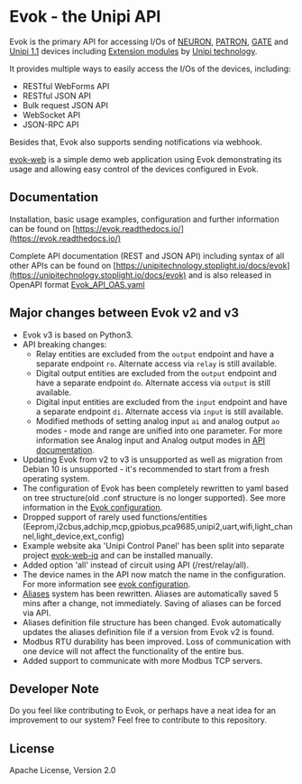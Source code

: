 # Evok - the Unipi API

Evok is the primary API for accessing I/Os of [NEURON], [PATRON], [GATE] and [Unipi 1.1] devices including [Extension modules] by [Unipi technology].

It provides multiple ways to easily access the I/Os of the devices, including:

- RESTful WebForms API
- RESTful JSON API
- Bulk request JSON API
- WebSocket API
- JSON-RPC API

Besides that, Evok also supports sending notifications via webhook.

[evok-web] is a simple demo web application using Evok demonstrating its usage and allowing easy control of the devices configured in Evok.

## Documentation
Installation, basic usage examples, configuration and further information can be found on [https://evok.readthedocs.io/](https://evok.readthedocs.io/)

Complete API documentation (REST and JSON API) including syntax of all other APIs can be found on [https://unipitechnology.stoplight.io/docs/evok](https://unipitechnology.stoplight.io/docs/evok) and is also released in OpenAPI format [Evok_API_OAS.yaml](docs/apis/Evok_API_OAS.yaml?raw=1)

## Major changes between Evok v2 and v3

- Evok v3 is based on Python3.
- API breaking changes:
    - Relay entities are excluded from the `output` endpoint and have a separate endpoint `ro`.  Alternate access via `relay` is still available.
    - Digital output entities are excluded from the `output` endpoint and have a separate endpoint `do`. Alternate access via `output` is still available.
    - Digital input entities are excluded from the `input` endpoint and have a separate endpoint `di`. Alternate access via `input` is still available.
    - Modified methods of setting analog input `ai` and analog output `ao` modes - mode and range are unified into one parameter. For more information see Analog input and Analog output modes in [API documentation](https://unipitechnology.stoplight.io/docs/evok).
- Updating Evok from v2 to v3 is unsupported as well as migration from Debian 10 is unsupported - it's recommended to start from a fresh operating system.
- The configuration of Evok has been completely rewritten to yaml based on tree structure(old .conf structure is no longer supported). See more information in the [Evok configuration](https://evok.readthedocs.io/en/latest/configs/evok_configuration/).
- Dropped support of rarely used functions/entities (Eeprom,i2cbus,adchip,mcp,gpiobus,pca9685,unipi2,uart,wifi,light_channel,light_device,ext_config)
- Example website aka 'Unipi Control Panel' has been split into separate project [evok-web-jq](https://github.com/UniPiTechnology/evok-web-jq) and can be installed manually.
- Added option 'all' instead of circuit using API (/rest/relay/all).
- The device names in the API now match the name in the configuration. For more information see [evok configuration](https://evok.readthedocs.io/en/latest/configs/evok_configuration/).
- [Aliases](https://evok.readthedocs.io/en/latest/configs/aliases/) system has been rewritten. Aliases are automatically saved 5 mins after a change, not immediately. Saving of aliases can be forced via API.
- Aliases definition file structure has been changed. Evok automatically updates the aliases definition file if a version from Evok v2 is found.
- Modbus RTU durability has been improved. Loss of communication with one device will not affect the functionality of the entire bus.
- Added support to communicate with more Modbus TCP servers.

## Developer Note

Do you feel like contributing to Evok, or perhaps have a neat idea for an improvement to our system? Feel free to contribute to this repository.

## License

Apache License, Version 2.0

[NEURON]:https://www.unipi.technology/products/unipi-neuron-3?categoryId=2
[PATRON]:https://www.unipi.technology/products/unipi-patron-374
[GATE]:https://www.unipi.technology/products/unipi-gate-388
[Unipi 1.1]:https://www.unipi.technology/products/unipi-1-1-1-1-lite-19?categoryId=1
[Evok-web]:https://github.com/UniPiTechnology/evok-web-jq
[Extension modules]:https://www.unipi.technology/products?category=32
[Unipi technology]:https://www.unipi.technology/
